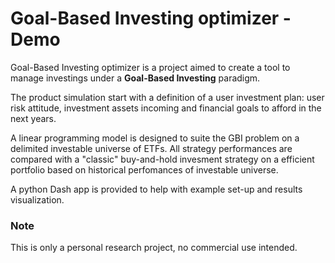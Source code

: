 # Goal-Based Investing optimizer - Demo

Goal-Based Investing optimizer is a project aimed to create a tool to manage investings under a  **Goal-Based Investing** paradigm.<br>

The product simulation start with a definition of a user investment plan: user risk attitude, investment assets incoming and financial goals to afford in the next years.

A linear programming model is designed to suite the GBI problem on a delimited investable universe of ETFs.
All strategy performances are compared with a "classic" buy-and-hold invesment strategy on a efficient portfolio based on historical perfomances of investable universe.

A python Dash app is provided to help with example set-up and results visualization.


### Note
This is only a personal research project, no commercial use intended.